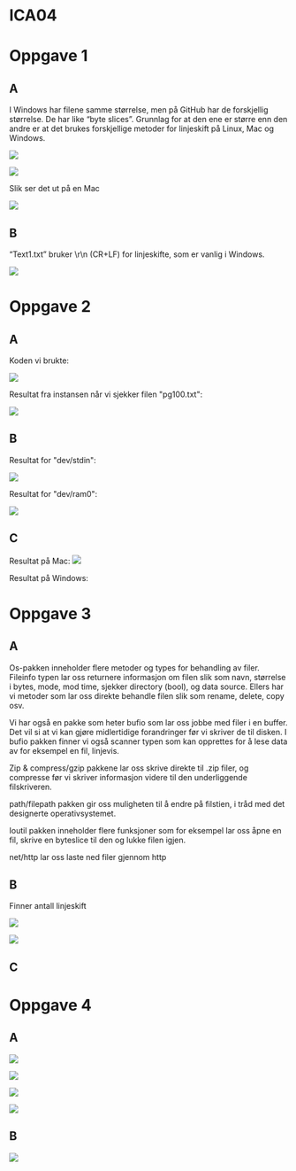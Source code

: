 # ICA04

# Oppgave 1

## A
I Windows har filene samme størrelse, men på GitHub har de forskjellig størrelse. De har like “byte slices”. Grunnlag for at den ene er større enn den andre er at det brukes forskjellige metoder for linjeskift på Linux, Mac og Windows.

![](https://github.com/Daddyslittlegirls/IS105/blob/master/ICA04/Bilder/Skjermbilde%202017-05-19%20kl.%2014.32.58.png)

![](https://github.com/Daddyslittlegirls/IS105/blob/master/ICA04/Bilder/Skjermbilde%202017-05-19%20kl.%2014.33.10.png)

Slik ser det ut på en Mac

![](https://github.com/Daddyslittlegirls/IS105/blob/master/ICA04/Bilder/Skjermbilde%202017-05-19%20kl.%2014.33.18.png)

## B
“Text1.txt” bruker \r\n (CR+LF) for linjeskifte, som er vanlig i Windows.

![](https://github.com/Daddyslittlegirls/IS105/blob/master/ICA04/Bilder/Skjermbilde%202017-05-19%20kl.%2014.33.26.png)

# Oppgave 2

## A
Koden vi brukte:

![](https://github.com/Daddyslittlegirls/IS105/blob/master/ICA04/Bilder/Skjermbilde%202017-05-19%20kl.%2014.33.37.png)

Resultat fra instansen når vi sjekker filen "pg100.txt":

![](https://github.com/Daddyslittlegirls/IS105/blob/master/ICA04/Bilder/Skjermbilde%202017-05-19%20kl.%2014.33.44.png)

## B
Resultat for "dev/stdin":

![](https://github.com/Daddyslittlegirls/IS105/blob/master/ICA04/Bilder/Skjermbilde%202017-05-19%20kl.%2014.33.49.png)

Resultat for "dev/ram0":

![](https://github.com/Daddyslittlegirls/IS105/blob/master/ICA04/Bilder/Skjermbilde%202017-05-19%20kl.%2014.33.54.png)

## C
Resultat på Mac:
![](https://github.com/Daddyslittlegirls/IS105/blob/master/ICA04/Bilder/Skjermbilde%202017-05-19%20kl.%2014.34.00.png)

Resultat på Windows:

# Oppgave 3

## A
Os-pakken inneholder flere metoder og types for behandling av filer. 
Fileinfo typen lar oss returnere informasjon om filen slik som navn, størrelse i bytes, mode, mod time, sjekker directory (bool), og data source. 
Ellers har vi metoder som lar oss direkte behandle filen slik som rename, delete, copy osv. 

Vi har også en pakke som heter bufio som lar oss jobbe med filer i en buffer. Det vil si at vi kan gjøre midlertidige forandringer før vi skriver de til disken. I bufio pakken finner vi også scanner typen som kan opprettes for å lese data av for eksempel en fil, linjevis. 

Zip & compress/gzip pakkene lar oss skrive direkte til .zip filer, og compresse før vi skriver informasjon videre til den underliggende filskriveren.

path/filepath pakken gir oss muligheten til å endre på filstien, i tråd med det designerte operativsystemet.

Ioutil pakken inneholder flere funksjoner som for eksempel lar oss åpne en fil, skrive en byteslice til den og lukke filen igjen. 

net/http lar oss laste ned filer gjennom http

## B
Finner antall linjeskift

![](https://github.com/Daddyslittlegirls/IS105/blob/master/ICA04/Bilder/Skjermbilde%202017-05-19%20kl.%2014.34.11.png)

![](https://github.com/Daddyslittlegirls/IS105/blob/master/ICA04/Bilder/Skjermbilde%202017-05-19%20kl.%2014.34.17.png)

## C

# Oppgave 4

## A
![](https://github.com/Daddyslittlegirls/IS105/blob/master/ICA04/Bilder/Skjermbilde%202017-05-19%20kl.%2014.34.22.png)

![](https://github.com/Daddyslittlegirls/IS105/blob/master/ICA04/Bilder/Skjermbilde%202017-05-19%20kl.%2014.34.27.png)

![](https://github.com/Daddyslittlegirls/IS105/blob/master/ICA04/Bilder/Skjermbilde%202017-05-19%20kl.%2014.34.33.png)

![](https://github.com/Daddyslittlegirls/IS105/blob/master/ICA04/Bilder/Skjermbilde%202017-05-19%20kl.%2014.34.39.png)

## B
![](https://github.com/Daddyslittlegirls/IS105/blob/master/ICA04/Bilder/Skjermbilde%202017-05-19%20kl.%2014.34.43.png)
